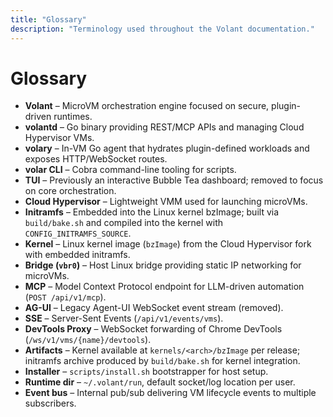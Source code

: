 ```yaml
---
title: "Glossary"
description: "Terminology used throughout the Volant documentation."
---
```


# Glossary

- **Volant** – MicroVM orchestration engine focused on secure, plugin-driven runtimes.
- **volantd** – Go binary providing REST/MCP APIs and managing Cloud Hypervisor VMs.
- **volary** – In-VM Go agent that hydrates plugin-defined workloads and exposes HTTP/WebSocket routes.
- **volar CLI** – Cobra command-line tooling for scripts.
- **TUI** – Previously an interactive Bubble Tea dashboard; removed to focus on core orchestration.
- **Cloud Hypervisor** – Lightweight VMM used for launching microVMs.
- **Initramfs** – Embedded into the Linux kernel bzImage; built via `build/bake.sh` and compiled into the kernel with `CONFIG_INITRAMFS_SOURCE`.
- **Kernel** – Linux kernel image (`bzImage`) from the Cloud Hypervisor fork with embedded initramfs.
- **Bridge (`vbr0`)** – Host Linux bridge providing static IP networking for microVMs.
- **MCP** – Model Context Protocol endpoint for LLM-driven automation (`POST /api/v1/mcp`).
- **AG-UI** – Legacy Agent-UI WebSocket event stream (removed).
- **SSE** – Server-Sent Events (`/api/v1/events/vms`).
- **DevTools Proxy** – WebSocket forwarding of Chrome DevTools (`/ws/v1/vms/{name}/devtools`).
- **Artifacts** – Kernel available at `kernels/<arch>/bzImage` per release; initramfs archive produced by `build/bake.sh` for kernel integration.
- **Installer** – `scripts/install.sh` bootstrapper for host setup.
- **Runtime dir** – `~/.volant/run`, default socket/log location per user.
- **Event bus** – Internal pub/sub delivering VM lifecycle events to multiple subscribers.
